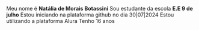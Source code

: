 Meu nome é **Natália de Morais Botassini**
Sou estudante da escola **E.E 9 de julho** 
Estou iniciando na plataforma github no dia 30|07|2024
Estou utilizando a plataforma Alura
Tenho 16 anos
